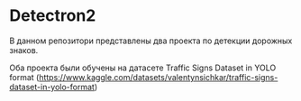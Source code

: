 <h1>Detectron2</h1>
В данном репозитори представлены два проекта по детекции дорожных знаков.  

                                                                                                              
Оба проекта были обучены на датасете Traffic Signs Dataset in YOLO format (https://www.kaggle.com/datasets/valentynsichkar/traffic-signs-dataset-in-yolo-format)
